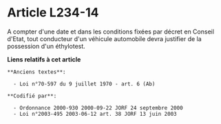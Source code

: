 # Article L234-14

A compter d'une date et dans les conditions fixées par décret en Conseil d'Etat, tout conducteur d'un véhicule automobile
devra justifier de la possession d'un éthylotest.

**Liens relatifs à cet article**

	**Anciens textes**:

	  - Loi n°70-597 du 9 juillet 1970 - art. 6 (Ab)

	**Codifié par**:

	  - Ordonnance 2000-930 2000-09-22 JORF 24 septembre 2000
	  - Loi n°2003-495 2003-06-12 art. 38 JORF 13 juin 2003
